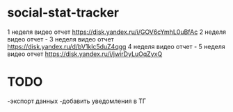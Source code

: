 ﻿# social-stat-tracker
1 неделя видео отчет https://disk.yandex.ru/i/GOV6cYmhL0uBfAс
2 неделя видео отчет -
3 неделя видео отчет https://disk.yandex.ru/d/bV1klc5duZ4qgg
4 неделя видео отчет -
5 неделя видео отчет https://disk.yandex.ru/i/jwirDyLuOqZyxQ


# TODO
-экспорт данных
-добавить уведомления в ТГ